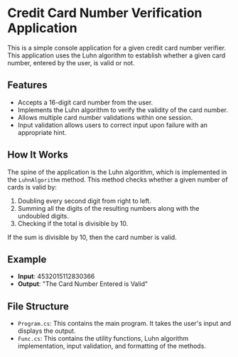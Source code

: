 # Credit Card Number Verification Application

This is a simple console application for a given credit card number verifier. This application uses the Luhn algorithm to establish whether a given card number, entered by the user, is valid or not.

## Features
- Accepts a 16-digit card number from the user.
- Implements the Luhn algorithm to verify the validity of the card number.
- Allows multiple card number validations within one session.
- Input validation allows users to correct input upon failure with an appropriate hint.

## How It Works
The spine of the application is the Luhn algorithm, which is implemented in the `LuhnAlgorithm` method. This method checks whether a given number of cards is valid by:
1. Doubling every second digit from right to left.
2. Summing all the digits of the resulting numbers along with the undoubled digits.
3. Checking if the total is divisible by 10.

If the sum is divisible by 10, then the card number is valid.

## Example
- **Input**: 4532015112830366
- **Output**: "The Card Number Entered is Valid"

## File Structure
- `Program.cs`: This contains the main program. It takes the user's input and displays the output.
- `Func.cs`: This contains the utility functions, Luhn algorithm implementation, input validation, and formatting of the methods.



